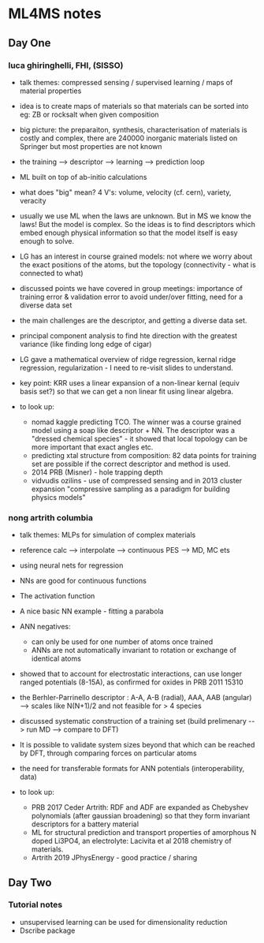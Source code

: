 # ML4MS notes

## Day One

### luca ghiringhelli, FHI, (SISSO)

- talk themes: compressed sensing / supervised learning / maps of material properties
- idea is to create maps of materials so that materials can be sorted into eg: ZB or rocksalt when given composition
- big picture: the preparaiton, synthesis, characterisation of materials is costly and complex, there are 240000 inorganic materials listed on Springer but most properties are not known
- the training --> descriptor --> learning --> prediction loop
- ML built on top of ab-initio calculations
- what does "big" mean? 4 V's: volume, velocity (cf. cern), variety, veracity

- usually we use ML when the laws are unknown. But in MS we know the laws! But the model is complex. So the ideas is to find descriptors which embed enough physical information so that the model itself is easy enough to solve.
- LG has an interest in course grained models: not where we worry about the exact positions of the atoms, but the topology (connectivity - what is connected to what)

- discussed points we have covered in group meetings: importance of training error & validation error to avoid under/over fitting, need for a diverse data set
- the main challenges are the descriptor, and getting a diverse data set.
- principal component analysis to find hte direction with the greatest variance (like finding long edge of cigar)

- LG gave a mathematical overview of ridge regression, kernal ridge regression, regularization - I need to re-visit slides to understand.
- key point: KRR uses a linear expansion of a non-linear kernal (equiv basis set?) so that we can get a non linear fit using linear algebra.

- to look up: 
   - nomad kaggle predicting TCO. The winner was a course grained model using a soap like descriptor + NN. The descriptor was a "dressed chemical species" - it showed that local topology can be more important that exact angles etc.
   - predicting xtal structure from composition: 82 data points for training set are possible if the correct descriptor and method is used.
   - 2014 PRB (Misner) - hole trapping depth
   - vidvudis ozilins  - use of compressed sensing and in 2013 cluster expansion "compressive sampling as a paradigm for building physics models"

### nong artrith columbia

- talk themes: MLPs for simulation of complex materials
- reference calc --> interpolate --> continuous PES --> MD, MC ets
- using neural nets for regression

- NNs are good for continuous functions
- The activation function
- A nice basic NN example - fitting a parabola


- ANN negatives:
  - can only be used for one number of atoms once trained
  - ANNs are not automatically invariant to rotation or exchange of identical atoms

- showed that to account for electrostatic interactions, can use longer ranged potentials (8-15A), as confirmed for oxides in PRB 2011 15310
- the Berhler-Parrinello descriptor : A-A, A-B (radial), AAA, AAB (angular) --> scales like N(N+1)/2 and not feasible for > 4 species
- discussed systematic construction of a training set (build prelimenary --> run MD --> compare to DFT)
- It is possible to validate system sizes beyond that which can be reached by DFT, through comparing forces on particular atoms
- the need for transferable formats for ANN potentials (interoperability, data)

- to look up:
  -  PRB 2017 Ceder Artrith: RDF and ADF are expanded as Chebyshev polynomials (after gaussian broadening) so that they form invariant descriptors for a battery material
  - ML for structural prediction and transport properties of amorphous N doped Li3PO4, an electrolyte: Lacivita et al 2018 chemistry of materials.
  - Artrith 2019 JPhysEnergy - good practice / sharing


## Day Two

### Tutorial notes

- unsupervised learning can be used for dimensionality reduction
- Dscribe package
